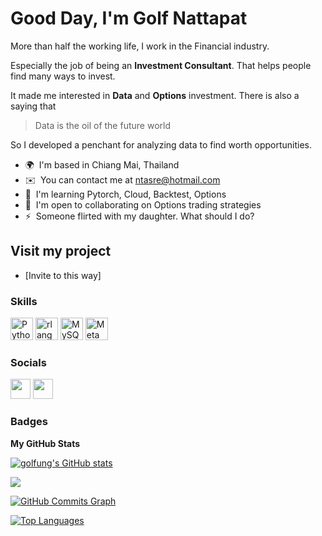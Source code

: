 Good Day, I'm Golf Nattapat
==============================

More than half the working life, I work in the Financial industry. 

Especially the job of being an **Investment Consultant**. That helps people find many ways to invest. 

It made me interested in **Data** and **Options** investment. There is also a saying that 

>Data is the oil of the future world 

So I developed a penchant for analyzing data to find worth opportunities.

* 🌍  I'm based in Chiang Mai, Thailand
* ✉️  You can contact me at [ntasre@hotmail.com​](mailto:ntasre@hotmail.com​)
* 🧠  I'm learning Pytorch, Cloud, Backtest, Options
* 🤝  I'm open to collaborating on Options trading strategies​
* ⚡  Someone flirted with my daughter. What should I do?​

## Visit my project
* [Invite to this way]​

### Skills


<p align="left">
<a href="https://www.python.org/" target="_blank" rel="noreferrer"><img src="https://raw.githubusercontent.com/danielcranney/readme-generator/main/public/icons/skills/python-colored.svg" width="36" height="36" alt="Python" /></a>
<a href="https://www.r-project.org/" target="_blank" rel="noreferrer"><img src="https://raw.githubusercontent.com/danielcranney/readme-generator/main/public/icons/skills/rlang-colored.svg" width="36" height="36" alt="rlang" /></a>
<a href="https://www.mysql.com/" target="_blank" rel="noreferrer"><img src="https://raw.githubusercontent.com/danielcranney/readme-generator/main/public/icons/skills/mysql-colored.svg" width="36" height="36" alt="MySQL" /></a>
<a href="https://metamask.io/" target="_blank" rel="noreferrer"><img src="https://raw.githubusercontent.com/danielcranney/readme-generator/main/public/icons/skills/metamask-colored.svg" width="36" height="36" alt="MetaMask" /></a>
</p>


### Socials

<p align="left"> <a href="https://www.github.com/golfung" target="_blank" rel="noreferrer"><img src="https://raw.githubusercontent.com/danielcranney/readme-generator/main/public/icons/socials/github-dark.svg" width="32" height="32" /></a> <a href="https://www.linkedin.com/in/nattapat-lertpiriyametha-43859834" target="_blank" rel="noreferrer"><img src="https://raw.githubusercontent.com/danielcranney/readme-generator/main/public/icons/socials/linkedin.svg" width="32" height="32" /></a></p>

### Badges

<b>My GitHub Stats</b>

<a href="http://www.github.com/golfung"><img src="https://github-readme-stats.vercel.app/api?username=golfung&show_icons=true&hide=&count_private=true&title_color=0891b2&text_color=ffffff&icon_color=0891b2&bg_color=1c1917&hide_border=true&show_icons=true" alt="golfung's GitHub stats" /></a>

<a href="http://www.github.com/golfung"><img src="https://github-readme-streak-stats.herokuapp.com/?user=golfung&stroke=ffffff&background=1c1917&ring=0891b2&fire=0891b2&currStreakNum=ffffff&currStreakLabel=0891b2&sideNums=ffffff&sideLabels=ffffff&dates=ffffff&hide_border=true" /></a>

<a href="http://www.github.com/golfung"><img src="https://github-readme-activity-graph.cyclic.app/graph?username=golfung&bg_color=1c1917&color=ffffff&line=0891b2&point=ffffff&area_color=1c1917&area=true&hide_border=true&custom_title=GitHub%20Commits%20Graph" alt="GitHub Commits Graph" /></a>

<a href="https://github.com/golfung" align="left"><img src="https://github-readme-stats.vercel.app/api/top-langs/?username=golfung&langs_count=10&title_color=0891b2&text_color=ffffff&icon_color=0891b2&bg_color=1c1917&hide_border=true&locale=en&custom_title=Top%20%Languages" alt="Top Languages" /></a>
